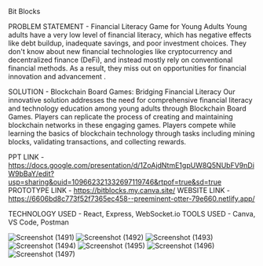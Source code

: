 Bit Blocks 

PROBLEM STATEMENT - Financial Literacy Game for Young Adults 
Young adults have a very low level of financial literacy, which has negative effects like debt buildup, inadequate savings, and poor investment choices. They don't know about new financial technologies like cryptocurrency and decentralized finance (DeFi), and instead mostly rely on conventional financial methods. As a result, they miss out on opportunities for financial innovation and advancement .

SOLUTION - Blockchain Board Games: Bridging Financial Literacy
Our innovative solution addresses the need for comprehensive financial literacy and technology education among young adults through Blockchain Board Games. Players can replicate the process of creating and maintaining blockchain networks in these engaging games. Players compete while learning the basics of blockchain technology through tasks including mining blocks, validating transactions, and collecting rewards. 

PPT LINK - https://docs.google.com/presentation/d/1ZoAjdNtmE1gpUW8Q5NUbFV9nDiW9bBaY/edit?usp=sharing&ouid=109662321332697119746&rtpof=true&sd=true
PROTOTYPE LINK - https://bitblocks.my.canva.site/
WEBSITE LINK - https://6606bd8c773f52f7365ec458--preeminent-otter-79e660.netlify.app/

TECHNOLOGY USED - React, Express, WebSocket.io
TOOLS USED - Canva, VS Code, Postman

![Screenshot (1491)](https://github.com/VaibhavSingh2004/bitblocks/assets/112901539/cc6c74a0-ce84-49e1-87f7-0587139b1dc6)
![Screenshot (1492)](https://github.com/VaibhavSingh2004/bitblocks/assets/112901539/4f8fef5c-e1da-4c18-b8f6-2bf489af2585)
![Screenshot (1493)](https://github.com/VaibhavSingh2004/bitblocks/assets/112901539/db420ef5-b19a-4fa6-8a98-3643e6cab4d3)
![Screenshot (1494)](https://github.com/VaibhavSingh2004/bitblocks/assets/112901539/7568612e-d38e-49bc-b5e3-a9cc257a4cd7)
![Screenshot (1495)](https://github.com/VaibhavSingh2004/bitblocks/assets/112901539/15223cac-ff85-4b01-b0d0-2a7b5fbb6939)
![Screenshot (1496)](https://github.com/VaibhavSingh2004/bitblocks/assets/112901539/e86b823c-a5e9-4e41-b968-242f1d78798a)
![Screenshot (1497)](https://github.com/VaibhavSingh2004/bitblocks/assets/112901539/c4adb4c3-0abe-4376-88ad-78645f761491)


